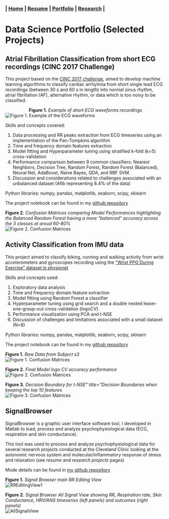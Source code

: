 ### **| [Home](./README.md)  |  [Resume](./resume.md)     |  [Portfolio](./portfolio.md)  |  [Research](./research.md)  |** 

# Data Science Portfolio (Selected Projects)

## Atrial Fibrillation Classification from short ECG recordings (CINC 2017 Challenge)

This project based on the [CINC 2017 challenge](https://physionet.org/content/challenge-2017/1.0.0), aimed to develop machine learning algorithms to classify cardiac arrhytmia from short single lead ECG recordings (between 30 s and 60 s in length) into normal sinus rhythm, atrial fibrillation (AF), alternative rhythm, or data which is too noisy to be classified. 

&nbsp;&nbsp;&nbsp;&nbsp;&nbsp;&nbsp;&nbsp;&nbsp;&nbsp;&nbsp;&nbsp;&nbsp;&nbsp;&nbsp;&nbsp;&nbsp;&nbsp;&nbsp;
**Figure 1.** _Example of short ECG waveforms recordings_ <br /> 
![Figure 1. Example of the ECG waveforms](/images/example_waveforms.svg) 

<!-- Commenting this: 
<figure>
  <img src="/images/example_waveforms.svg" alt="Trulli" style="width:100%">
  <figcaption>Figure 1. Example of short ECG waveforms recordings.</figcaption>
</figure>
-->

Skills and concepts covered:
1. Data processing and RR peaks extraction from ECG timeseries using an implementation of the Pan-Tompkins algorithm
2. Time and frequency domain features extraction 
3. Model fitting and Hyperparameter tuning using stratified k-fold (k=5) cross-validation
4. Performance comparison between 9 common classifiers: Nearest Neighbors, Decision Tree, Random Forest, Random Forest (Balanced), Neural Net, AdaBoost, Naive Bayes, QDA, and RBF SVM.
5. Discussion and considerations related to challenges associated with an unbalanced dataset (Afib representing 8.4% of the data)

Python libraries: numpy, pandas, matplotlib, seaborn, scipy, sklearn 

The project notebook can be found in my [github repository](https://github.com/DidierAll/ShortECG_AF-Classification_CINC2017/blob/main/AF_Classification.ipynb)

**Figure 2.** _Confusion Matrices comparing Model Performances highlighting the Balanced Random Forest having a more "balanced" accuracy across the 3 classes at aroud 60-80%_ <br />
![Figure 2. Confusion Matrices](/images/CINC2017_ConfusionMatrices.png)  


##  Activity Classification from IMU data 
This project aimed to classify biking, running and walking activity from wrist accelerometers and gyroscopes recording using the ["Wrist PPG During Exercise" dataset in physionet](https://physionet.org/content/wrist/1.0.0/)

Skills and concepts used:
1. Exploratory data analysis
2. Time and frequency domain feature extraction 
3. Model fitting using Random Forest a classifier
4. Hyperparameter tuning using grid search and a double nested leave-one-group-out cross-validation (logoCV)
5. Performance visualization using PCA and t-NSE 
6. Discussion of challenges and limitations associated with a small dataset (N=8)

Python libraries: numpy, pandas, matplotlib, seaborn, scipy, sklearn

The project notebook can be found in my [github repository](https://github.com/DidierAll/Activity_Classification-Biking/blob/main/Activity%20Classification%20-%20Biking.ipynb)

**Figure 1.** _Raw Data from Subject s3_ <br /> 
![Figure 1. Confusion Matrices](/images/RawData_s3.JPG) 


**Figure 2.** _Final Model logo CV accuracy performance_ <br /> 
![Figure 2. Confusion Matrices](/images/FinalModel_logoCV_Results.JPG) <br /> 


**Figure 3.** _Decision Boundary for t-NSE" title="Decision Boundaries when keeping the top 10 features_ <br /> 
![Figure 3. Confusion Matrices](/images/DecisionBoundaryTop10Features.JPG) 

<!-- Commenting this:
<img src="/figures/RawData_s3.JPG" alt="Raw Data" title="Raw Data from Subject s3">
<br/>
<br/>
<img src="/figures/FinalModel_logoCV_Results.JPG" alt="logo CV Results" title="Final Model logo CV accuracy performance">
<br/>
<br/>
<img src="/figures/DecisionBoundaryTop10Features.JPG" alt="Decision Boundary for t-NSE" title="Decision Boundaries when keeping the top 10 features">
-->

## SignalBrowser

SignalBrowser is a graphic user interface software tool, I developed in Matlab to load, process and analyze psychophysiological data (ECG, respiration and skin conductance). 

This tool was used to process and analyze psychophysiological data for several research projects conducted at the Cleveland Clinic looking at the autonomic nervous system and molecular/inflammatory response of stress and relaxation (see _resume_ and _research projects_ pages)

Mode details can be found in [my github repository](https://github.com/DidierAll/SignalBrowser/edit/main/README.md)

**Figure 1.** _Signal Browser main RR Editing View_ <br /> 
![RREditingView1](/images/SignalBrowser_RREditingView1.jpg)

<!-- Commenting this:
![RREditingView2](/images/SignalBrowser_RREditingView2.jpg)
-->
**Figure 2.** _Signal Browser All Signal View showing RR, Respiration rate, Skin Conductance, HRV/ANS timeseries (left panels) and outcomes (right panels)_ <br /> 
![AllSignalView](/images/SignalBrowser_AllSignalsView.jpg)

